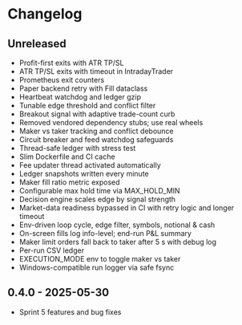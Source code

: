 # Changelog

## Unreleased
- Profit-first exits with ATR TP/SL
- ATR TP/SL exits with timeout in IntradayTrader
- Prometheus exit counters
- Paper backend retry with Fill dataclass
- Heartbeat watchdog and ledger gzip
- Tunable edge threshold and conflict filter
- Breakout signal with adaptive trade-count curb
- Removed vendored dependency stubs; use real wheels
- Maker vs taker tracking and conflict debounce
- Circuit breaker and feed watchdog safeguards
- Thread-safe ledger with stress test
- Slim Dockerfile and CI cache
- Fee updater thread activated automatically
- Ledger snapshots written every minute
- Maker fill ratio metric exposed
- Configurable max hold time via MAX_HOLD_MIN
- Decision engine scales edge by signal strength
- Market-data readiness bypassed in CI with retry logic and longer timeout
- Env-driven loop cycle, edge filter, symbols, notional & cash
- On-screen fills log info-level; end-run P&L summary
- Maker limit orders fall back to taker after 5 s with debug log
- Per-run CSV ledger
- EXECUTION_MODE env to toggle maker vs taker
- Windows-compatible run logger via safe fsync

## 0.4.0 - 2025-05-30
- Sprint 5 features and bug fixes
